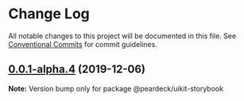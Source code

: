 # Change Log

All notable changes to this project will be documented in this file.
See [Conventional Commits](https://conventionalcommits.org) for commit guidelines.

## [0.0.1-alpha.4](https://github.com/peardeck/peardeck-uikit/compare/@peardeck/uikit-storybook@0.0.1-alpha.3...@peardeck/uikit-storybook@0.0.1-alpha.4) (2019-12-06)

**Note:** Version bump only for package @peardeck/uikit-storybook
